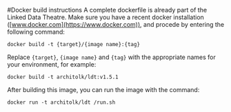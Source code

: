 #Docker build instructions
A complete dockerfile is already part of the Linked Data Theatre. Make sure you have a recent docker installation ([www.docker.com](https://www.docker.com)), and procede by entering the following command:

	docker build -t {target}/{image name}:{tag}

Replace `{target}`, `{image name}` and `{tag}` with the appropriate names for your environment, for example:

	docker build -t architolk/ldt:v1.5.1

After building this image, you can run the image with the command:

	docker run -t architolk/ldt /run.sh
